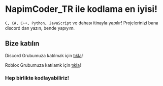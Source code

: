 # NapimCoder_TR ile kodlama en iyisi!

`C, C#, C++, Python, JavaScript` ve dahası itinayla yapılır!
Projelerinizi bana discord dan yazın, bende yapıyım.

## Bize katılın
Discord Grubumuza katılmak için [tıkla](https://discord.gg/rRmtN4DzX9)!

Roblox Grubumuza katılamk için [tıkla](https://www.roblox.com/tr/groups/17156782/YEB34-Studios)!

### Hep birlikte kodlayabiliriz!

